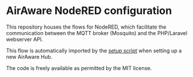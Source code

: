 # AirAware NodeRED configuration

This repository houses the flows for NodeRED, which facilitate the communication between the MQTT broker (Mosquito) and the PHP/Laravel webserver API.

This flow is automatically imported by the [setup script](https://github.com/airaware-iot/setup) when setting up a new AirAware Hub.

The code is freely available as permitted by the MIT license.
